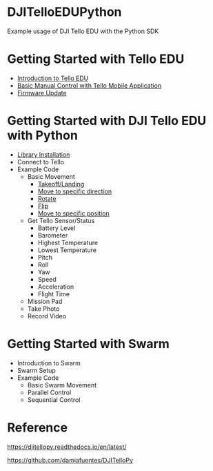 # DJITelloEDUPython
Example usage of DJI Tello EDU with the Python SDK

# Getting Started with Tello EDU
- [Introduction to Tello EDU](https://github.com/PerfecXX/DJITelloEDUPython/blob/main/doc/00_Introduction_to_TelloEDU.md)
- [Basic Manual Control with Tello Mobile Application](https://github.com/PerfecXX/DJITelloEDUPython/blob/main/doc/01_Manual_Control_with_Application.md)
- [Firmware Update](https://github.com/PerfecXX/DJITelloEDUPython/blob/main/doc/02_Firmware_Update.md)

# Getting Started with DJI Tello EDU with Python
- [Library Installation](https://github.com/PerfecXX/DJITelloEDUPython/blob/main/doc/libinstall.md)
- Connect to Tello
- Example Code
  - Basic Movement
    - [Takeoff/Landing](https://github.com/PerfecXX/DJITelloEDUPython/blob/main/example/basic%20movement/takeoff-landing.py)
    - [Move to specific direction](https://github.com/PerfecXX/DJITelloEDUPython/blob/main/example/basic%20movement/move2direction.py)
    - [Rotate](https://github.com/PerfecXX/DJITelloEDUPython/blob/main/example/basic%20movement/rotate.py)
    - [Flip]()
    - [Move to specific position]()
  - Get Tello Sensor/Status
    - Battery Level
    - Barometer
    - Highest Temperature
    - Lowest Temperature
    - Pitch
    - Roll
    - Yaw
    - Speed
    - Acceleration
    - Flight Time
  - Mission Pad
  - Take Photo
  - Record Video
# Getting Started with Swarm
- Introduction to Swarm
- Swarm Setup
- Example Code
  - Basic Swarm Movement
  - Parallel Control
  - Sequential Control
  
# Reference

https://djitellopy.readthedocs.io/en/latest/

https://github.com/damiafuentes/DJITelloPy
